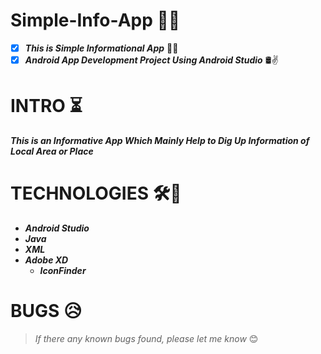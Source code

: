 # Simple-Info-App 📲🧩
- [X] __*This is Simple Informational App*__ 🧾📌
- [X] __*Android App Development Project Using Android Studio*__ 🛢✌

# INTRO ⏳
__*This is an Informative App Which Mainly Help to Dig Up Information of Local Area or Place*__ 

# TECHNOLOGIES 🛠🚀

* __*Android Studio*__
* __*Java*__
* __*XML*__
* __*Adobe XD*__
    * __*IconFinder*__

# BUGS 😥

>  *If there any known bugs found, please let me know* 😊
